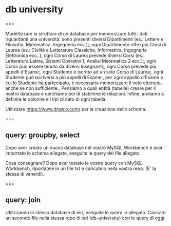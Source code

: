 # db university

===

Modellizzare la struttura di un database per memorizzare tutti i dati riguardanti una università:
sono presenti diversi Dipartimenti (es.: Lettere e Filosofia, Matematica, Ingegneria ecc.);,
ogni Dipartimento offre più Corsi di Laurea (es.: Civiltà e Letterature Classiche, Informatica, Ingegneria Elettronica ecc..),
ogni Corso di Laurea prevede diversi Corsi (es.: Letteratura Latina, Sistemi Operativi 1, Analisi Matematica 2 ecc.);,
ogni Corso può essere tenuto da diversi Insegnanti;,
ogni Corso prevede più appelli d'Esame;,
ogni Studente è iscritto ad un solo Corso di Laurea;,
ogni Studente può iscriversi a più appelli di Esame;,
per ogni appello d'Esame a cui lo Studente ha partecipato, è necessario memorizzare il voto ottenuto, anche se non sufficiente.,
Pensiamo a quali entità (tabelle) creare per il nostro database e cerchiamo poi di stabilirne le relazioni. Infine, andiamo a definire le colonne e i tipi di dato di ogni tabella.

Utilizzare https://www.drawio.com/ per la creazione dello schema.

===

## query: groupby, select

Dopo aver creato un nuovo database nel vostro MySQL Workbench e aver importato lo schema allegato, eseguite le query del file allegato.

Cosa consegnare?
Dopo aver testato le vostre query con MySQL Workbench, riportatele in un file txt e caricatelo nella vostra repo. (E' la stessa di venerdì).

===

## query: join

Utilizzando lo stesso database di ieri, eseguite le query in allegato.
Caricate un secondo file nella stessa repo di ieri (db-university) con le query di oggi.
